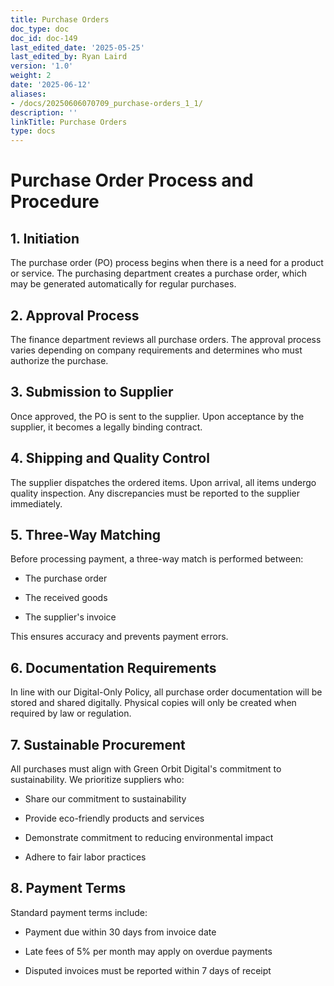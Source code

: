 ```yaml
---
title: Purchase Orders
doc_type: doc
doc_id: doc-149
last_edited_date: '2025-05-25'
last_edited_by: Ryan Laird
version: '1.0'
weight: 2
date: '2025-06-12'
aliases:
- /docs/20250606070709_purchase-orders_1_1/
description: ''
linkTitle: Purchase Orders
type: docs
---
```


# Purchase Order Process and Procedure

## 1. Initiation

The purchase order (PO) process begins when there is a need for a product or service. The purchasing department creates a purchase order, which may be generated automatically for regular purchases.

## 2. Approval Process

The finance department reviews all purchase orders. The approval process varies depending on company requirements and determines who must authorize the purchase.

## 3. Submission to Supplier

Once approved, the PO is sent to the supplier. Upon acceptance by the supplier, it becomes a legally binding contract.

## 4. Shipping and Quality Control

The supplier dispatches the ordered items. Upon arrival, all items undergo quality inspection. Any discrepancies must be reported to the supplier immediately.

## 5. Three-Way Matching

Before processing payment, a three-way match is performed between:

- The purchase order

- The received goods

- The supplier's invoice

This ensures accuracy and prevents payment errors.

## 6. Documentation Requirements

In line with our Digital-Only Policy, all purchase order documentation will be stored and shared digitally. Physical copies will only be created when required by law or regulation.

## 7. Sustainable Procurement

All purchases must align with Green Orbit Digital's commitment to sustainability. We prioritize suppliers who:

- Share our commitment to sustainability

- Provide eco-friendly products and services

- Demonstrate commitment to reducing environmental impact

- Adhere to fair labor practices

## 8. Payment Terms

Standard payment terms include:

- Payment due within 30 days from invoice date

- Late fees of 5% per month may apply on overdue payments

- Disputed invoices must be reported within 7 days of receipt
